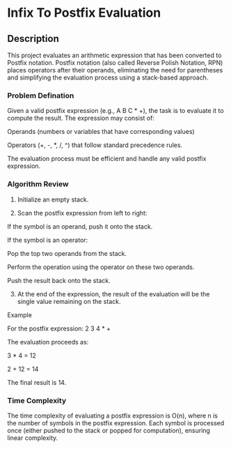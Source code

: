 # Infix To Postfix Evaluation 

## Description 

This project evaluates an arithmetic expression that has been converted to Postfix notation. Postfix notation (also called Reverse Polish Notation, RPN) places operators after their operands, eliminating the need for parentheses and simplifying the evaluation process using a stack-based approach.

### Problem Defination

Given a valid postfix expression (e.g., A B C * +), the task is to evaluate it to compute the result. The expression may consist of:

Operands (numbers or variables that have corresponding values)

Operators (+, -, *, /, ^) that follow standard precedence rules.


The evaluation process must be efficient and handle any valid postfix expression.

### Algorithm Review

1. Initialize an empty stack.


2. Scan the postfix expression from left to right:

If the symbol is an operand, push it onto the stack.

If the symbol is an operator:

Pop the top two operands from the stack.

Perform the operation using the operator on these two operands.

Push the result back onto the stack.

3. At the end of the expression, the result of the evaluation will be the single value remaining on the stack.


Example

For the postfix expression: 2 3 4 * +

The evaluation proceeds as:

3 * 4 = 12

2 + 12 = 14


The final result is 14.


### Time Complexity

The time complexity of evaluating a postfix expression is O(n), where n is the number of symbols in the postfix expression. Each symbol is processed once (either pushed to the stack or popped for computation), ensuring linear complexity.

